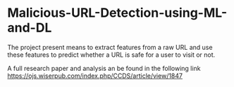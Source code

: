 # Malicious-URL-Detection-using-ML-and-DL
The project present means to extract features from a raw URL and use these features to predict whether a URL is safe for a user to visit or not.

A full research paper and analysis an be found in the following link
https://ojs.wiserpub.com/index.php/CCDS/article/view/1847
